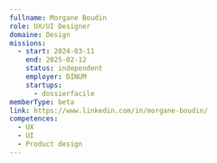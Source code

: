 ```yaml
---
fullname: Morgane Boudin
role: UX/UI Designer
domaine: Design
missions:
  - start: 2024-03-11
    end: 2025-02-12
    status: independent
    employer: DINUM
    startups:
      - dossierfacile
memberType: beta
link: https://www.linkedin.com/in/morgane-boudin/
competences:
  - UX
  - UI
  - Product design
---
```

